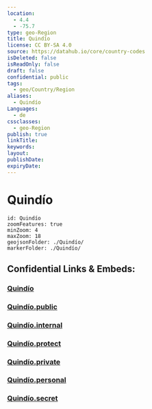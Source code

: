 ```yaml
---
location:
  - 4.4
  - -75.7
type: geo-Region
title: Quindío
license: CC BY-SA 4.0
source: https://datahub.io/core/country-codes
isDeleted: false
isReadOnly: false
draft: false
confidential: public
tags:
  - geo/Country/Region
aliases:
  - Quindío
Languages:
  - de
cssclasses:
  - geo-Region
publish: true
linkTitle:
keywords:
layout:
publishDate:
expiryDate:
---
```


# Quindío

```leaflet
id: Quindío
zoomFeatures: true 
minZoom: 4 
maxZoom: 18
geojsonFolder: ./Quindío/
markerFolder: ./Quindío/
```


## Confidential Links & Embeds: 

### [Quindío](/_Standards/Earth/Continent/America~South/Colombia/departments~Colombia/Quindío.md) 

### [Quindío.public](/_public/Earth/Continent/America~South/Colombia/departments~Colombia/Quindío.public.md) 

### [Quindío.internal](/_internal/Earth/Continent/America~South/Colombia/departments~Colombia/Quindío.internal.md) 

### [Quindío.protect](/_protect/Earth/Continent/America~South/Colombia/departments~Colombia/Quindío.protect.md) 

### [Quindío.private](/_private/Earth/Continent/America~South/Colombia/departments~Colombia/Quindío.private.md) 

### [Quindío.personal](/_personal/Earth/Continent/America~South/Colombia/departments~Colombia/Quindío.personal.md) 

### [Quindío.secret](/_secret/Earth/Continent/America~South/Colombia/departments~Colombia/Quindío.secret.md)

